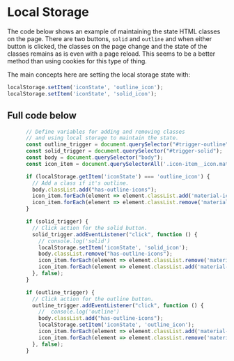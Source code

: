 
# Local Storage

The code below shows an example of maintaining the state HTML classes on the page. There are two buttons, `solid` and `outline` and when either button is clicked, the classes on the page change and the state of the classes remains as is even with a page reload. This seems to be a better method than using cookies for this type of thing.

The main concepts here are setting the local storage state with:

```javascript
localStorage.setItem('iconState', 'outline_icon');
localStorage.setItem('iconState', 'solid_icon');
```

## Full code below

```javascript
      // Define variables for adding and removing classes
      // and using local storage to maintain the state.
      const outline_trigger = document.querySelector("#trigger-outline");
      const solid_trigger = document.querySelector("#trigger-solid");
      const body = document.querySelector("body");
      const icon_item = document.querySelectorAll('.icon-item__icon.material-icons'); // Test to check the state of local storage.

      if (localStorage.getItem('iconState') === 'outline_icon') {
        // Add a class if it's outline.
        body.classList.add("has-outline-icons");
        icon_item.forEach(element => element.classList.add('material-icons-outlined'));
        icon_item.forEach(element => element.classList.remove('material-icons'));
      }

      if (solid_trigger) {
        // Click action for the solid button.
        solid_trigger.addEventListener("click", function () {
          // console.log('solid')
          localStorage.setItem('iconState', 'solid_icon');
          body.classList.remove("has-outline-icons");
          icon_item.forEach(element => element.classList.remove('material-icons-outlined'));
          icon_item.forEach(element => element.classList.add('material-icons'));
        }, false);
      }

      if (outline_trigger) {
        // Click action for the outline button.
        outline_trigger.addEventListener("click", function () {
          //  console.log('outline')
          body.classList.add("has-outline-icons");
          localStorage.setItem('iconState', 'outline_icon');
          icon_item.forEach(element => element.classList.add('material-icons-outlined'));
          icon_item.forEach(element => element.classList.remove('material-icons'));
        }, false);
      }
```

